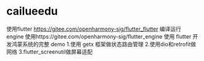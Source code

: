# cailueedu
使用flutter https://gitee.com/openharmony-sig/flutter_flutter
编译运行 engine 使用https://gitee.com/openharmony-sig/flutter_engine
使用 flutter 开发鸿蒙系统的完整 demo
1.使用 getx 框架做状态路由管理
2.使用dio和retrofit做网络
3.flutter_screenutil做屏幕适配
